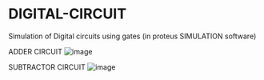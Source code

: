# DIGITAL-CIRCUIT
Simulation of Digital circuits using gates (in proteus SIMULATION software)

 ADDER CIRCUIT
![image](https://user-images.githubusercontent.com/60343675/143598923-bf62bd0f-6a51-46fb-b12b-48add1d2b5ff.png)

 SUBTRACTOR CIRCUIT
![image](https://user-images.githubusercontent.com/60343675/143599034-8574a172-fce0-4513-87d8-db759f637302.png)
